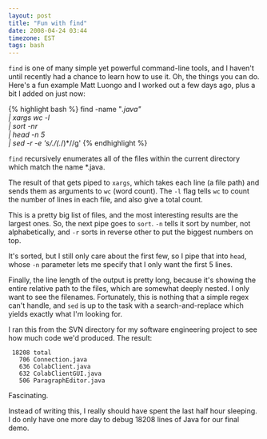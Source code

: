```yaml
---
layout: post
title: "Fun with find"
date: 2008-04-24 03:44
timezone: EST
tags: bash
---
```


`find` is one of many simple yet powerful command-line tools, and I haven't
until recently had a chance to learn how to use it. Oh, the things you can do.
Here's a fun example Matt Luongo and I worked out a few days ago, plus a bit I
added on just now:

{% highlight bash %}
find -name "*.java" \
    | xargs wc -l   \
    | sort -nr      \
    | head -n 5     \
    | sed -r -e 's/\.\/(.*\/)*//g'
{% endhighlight %}

`find` recursively enumerates all of the files within the current directory
which match the name *.java.

The result of that gets piped to `xargs`, which takes each line (a file path)
and sends them as arguments to `wc` (word count). The `-l` flag tells `wc`
to count the number of lines in each file, and also give a total count.

This is a pretty big list of files, and the most interesting results are the
largest ones. So, the next pipe goes to `sort`. `-n` tells it sort by number,
not alphabetically, and `-r` sorts in reverse other to put the biggest numbers
on top.

It's sorted, but I still only care about the first few, so I pipe that into
`head`, whose `-n` parameter lets me specify that I only want the first 5
lines.

Finally, the line length of the output is pretty long, because it's showing the
entire relative path to the files, which are somewhat deeply nested. I only
want to see the filenames. Fortunately, this is nothing that a simple regex
can't handle, and `sed` is up to the task with a search-and-replace which
yields exactly what I'm looking for.

I ran this from the SVN directory for my software engineering project to see
how much code we'd produced. The result:

     18208 total
       706 Connection.java
       636 ColabClient.java
       632 ColabClientGUI.java
       506 ParagraphEditor.java

Fascinating.

Instead of writing this, I really should have spent the last half hour
sleeping. I do only have one more day to debug 18208 lines of Java for our
final demo.
